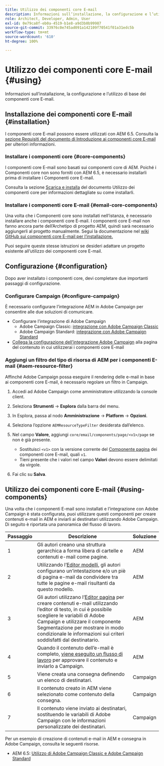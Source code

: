 ```yaml
---
title: Utilizzo dei componenti core E-mail
description: Informazioni sull’installazione, la configurazione e l’utilizzo di base dei componenti core E-mail.
role: Architect, Developer, Admin, User
exl-id: 0e79ca8f-eb0a-4519-b1e8-a9d3b0b99987
source-git-commit: 33976c0e745ad091a142109f70541f01a31edc5b
workflow-type: tm+mt
source-wordcount: '610'
ht-degree: 100%

---
```



# Utilizzo dei componenti core E-mail {#using}

Informazioni sull’installazione, la configurazione e l’utilizzo di base dei componenti core E-mail.

## Installazione dei componenti core E-mail {#installation}

I componenti core E-mail possono essere utilizzati con AEM 6.5. Consulta la [sezione Requisiti del documento di Introduzione ai componenti core E-mail](introduction.md#requirements) per ulteriori informazioni.

### Installare i componenti core {#core-components}

I componenti core E-mail sono basati sui componenti core di AEM. Poiché i Componenti core non sono forniti con AEM 6.5, è necessario installarli prima di installare i Componenti core E-mail.

Consulta la sezione [Scarica e installa](/help/get-started/using.md#download-and-install) del documento Utilizzo dei componenti core per informazioni dettagliate su come installarli.

### Installare i componenti core E-mail {#email-core-components}

Una volta che i Componenti core sono installati nell’istanza, è necessario installare anche i componenti core E-mail. I componenti core E-mail non fanno ancora parte dell’Archetipo di progetto AEM, quindi sarà necessario aggiungerli al progetto manualmente. Segui la documentazione nel [wiki GitHub sui componenti core E-mail per l’installazione.](https://github.com/adobe/aem-core-email-components/wiki/Adding-to-Existing-Project)

Puoi seguire queste stesse istruzioni se desideri adattare un progetto esistente all’utilizzo dei componenti core E-mail.

## Configurazione {#configuration}

Dopo aver installato i componenti core, devi completare due importanti passaggi di configurazione.

### Configurare Campaign {#configure-campaign}

È necessario configurare l’integrazione AEM in Adobe Campaign per consentire alle due soluzioni di comunicare.

* Configurare l’integrazione di Adobe Campaign
   * Adobe Campaign Classic: [integrazione con Adobe Campaign Classic](https://experienceleague.adobe.com/docs/experience-manager-65/administering/integration/campaignonpremise.html?lang=it)
   * Adobe Campaign Standard: [integrazione con Adobe Campaign Standard](https://experienceleague.adobe.com/docs/experience-manager-65/administering/integration/campaignstandard.html?lang=it)
* [Collega la configurazione dell’integrazione Adobe Campaign](/help/email/components/page.md#cloud-services-tab) alla pagina del contenuto in cui utilizzerai i componenti core E-mail

### Aggiungi un filtro del tipo di risorsa di AEM per i componenti E-mail {#aem-resource-filter}

Affinché Adobe Campaign possa eseguire il rendering delle e-mail in base ai componenti core E-mail, è necessario regolare un filtro in Campaign.

1. Accedi ad Adobe Campaign come amministratore utilizzando la console client.

1. Seleziona **Strumenti** -> **Esplora** dalla barra del menu.

1. In Esplora, passa al nodo **Amministrazione** -> **Platform** -> **Opzioni**.

1. Seleziona l’opzione `AEMResourceTypeFilter` desiderata dall’elenco.

1. Nel campo **Valore**, aggiungi `core/email/components/page/<v1>/page` se non è già presente.

   * Sostituisci `<v1>` con la versione corrente del [Componente pagina](/help/email/components/page.md) dei componenti core E-mail, quali `v1`.
   * Tieni presente che i valori nel campo **Valori** devono essere delimitati da virgole.

1. Fai clic su **Salva**.

## Utilizzo dei componenti core E-mail {#using-components}

Una volta che i componenti E-mail sono installati e l’integrazione con Adobe Campaign è stata configurata, puoi utilizzare questi componenti per creare contenuti e-mail in AEM e inviarli ai destinatari utilizzando Adobe Campaign. Di seguito è riportata una panoramica del flusso di lavoro.

| Passaggio | Descrizione | Soluzione |
|---|---|---|
| 1 | Gli autori creano una struttura gerarchica a forma libera di cartelle e contenuti e-mail come pagine. | AEM |
| 2 | Utilizzando l’[Editor modelli,](https://experienceleague.adobe.com/docs/experience-manager-cloud-service/sites/authoring/features/templates.html?lang=it) gli autori configurano un’intestazione e/o un piè di pagina e-mail da condividere tra tutte le pagine e-mail risultanti da questo modello. | AEM |
| 3 | Gli autori utilizzano l’[Editor pagina](https://experienceleague.adobe.com/docs/experience-manager-cloud-service/content/sites/authoring/fundamentals/editing-content.html?lang=it) per creare contenuti e-mail utilizzando l’editor di testo, in cui è possibile scegliere le variabili di Adobe Campaign e utilizzare il componente Segmentazione per mostrare in modo condizionale le informazioni sui criteri soddisfatti dal destinatario. | AEM |
| 4 | Quando il contenuto dell’e-mail è completo, [viene eseguito un flusso di lavoro](https://experienceleague.adobe.com/docs/experience-manager-cloud-service/content/sites/authoring/workflows/overview.html?lang=it) per approvare il contenuto e inviarlo a Campaign. | AEM |
| 5 | Viene creata una consegna definendo un elenco di destinatari. | Campaign |
| 6 | Il contenuto creato in AEM viene selezionato come contenuto della consegna. | Campaign |
| 7 | Il contenuto viene inviato ai destinatari, sostituendo le variabili di Adobe Campaign con le informazioni personalizzate dei destinatari. | Campaign |

Per un esempio di creazione di contenuti e-mail in AEM e consegna in Adobe Campaign, consulta le seguenti risorse.

* AEM 6.5: [Utilizzo di Adobe Campaign Classic e Adobe Campaign Standard](https://experienceleague.adobe.com/docs/experience-manager-65/authoring/aem-adobe-campaign/campaign.html?lang=it)
